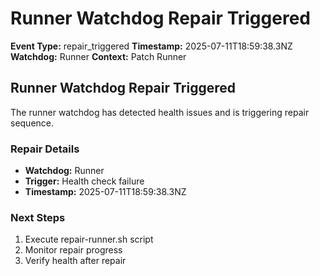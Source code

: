 # Runner Watchdog Repair Triggered

**Event Type:** repair_triggered
**Timestamp:** 2025-07-11T18:59:38.3NZ
**Watchdog:** Runner
**Context:** Patch Runner


## Runner Watchdog Repair Triggered

The runner watchdog has detected health issues and is triggering repair sequence.

### Repair Details
- **Watchdog:** Runner
- **Trigger:** Health check failure
- **Timestamp:** 2025-07-11T18:59:38.3NZ

### Next Steps
1. Execute repair-runner.sh script
2. Monitor repair progress
3. Verify health after repair


